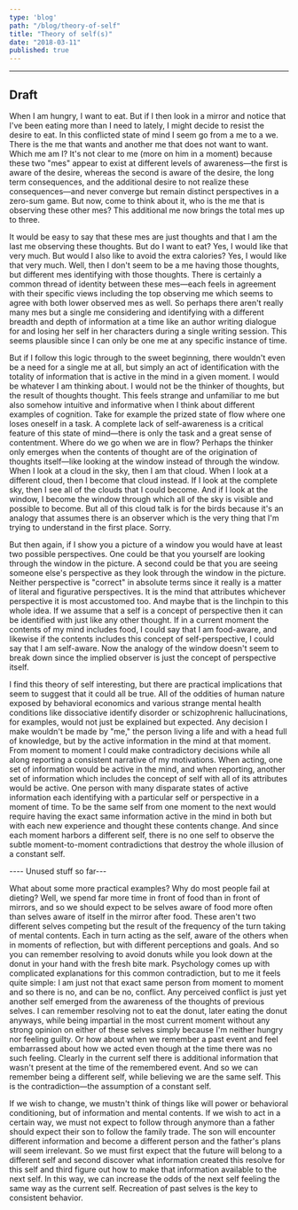 ```yaml
---
type: 'blog'
path: "/blog/theory-of-self"
title: "Theory of self(s)"
date: "2018-03-11"
published: true
---
```


------------------------
Draft
------------------------
When I am hungry, I want to eat. But if I then look in a mirror and notice that I've been eating more than I need to lately, I might decide to resist the desire to eat. In this conflicted state of mind I seem go from a me to a we. There is the me that wants and another me that does not want to want. Which me am I? It's not clear to me (more on him in a moment) because these two "mes" appear to exist at different levels of awareness—the first is aware of the desire, whereas the second is aware of the desire, the long term consequences, and the additional desire to not realize these consequences—and never converge but remain distinct perspectives in a zero-sum game. But now, come to think about it, who is the me that is observing these other mes? This additional me now brings the total mes up to three.

It would be easy to say that these mes are just thoughts and that I am the last me observing these thoughts. But do I want to eat? Yes, I would like that very much. But would I also like to avoid the extra calories? Yes, I would like that very much. Well, then I don't seem to be a me having those thoughts, but different mes identifying with those thoughts. There is certainly a common thread of identity between these mes—each feels in agreement with their specific views including the top observing me which seems to agree with both lower observed mes as well. So perhaps there aren't really many mes but a single me considering and identifying with a different breadth and depth of information at a time like an author writing dialogue for and losing her self in her characters during a single writing session. This seems plausible since I can only be one me at any specific instance of time.

But if I follow this logic through to the sweet beginning, there wouldn't even be a need for a single me at all, but simply an act of identification with the totality of information that is active in the mind in a given moment. I would be whatever I am thinking about. I would not be the thinker of thoughts, but the result of thoughts thought. This feels strange and unfamiliar to me but also somehow intuitive and informative when I think about different examples of cognition. Take for example the prized state of flow where one loses oneself in a task. A complete lack of self-awareness is a critical feature of this state of mind—there is only the task and a great sense of contentment. Where do we go when we are in flow? Perhaps the thinker only emerges when the contents of thought are of the origination of thoughts itself—like looking at the window instead of through the window. When I look at a cloud in the sky, then I am that cloud. When I look at a different cloud, then I become that cloud instead. If I look at the complete sky, then I see all of the clouds that I could become. And if I look at the window, I become the window through which all of the sky is visible and possible to become. But all of this cloud talk is for the birds because it's an analogy that assumes there is an observer which is the very thing that I'm trying to understand in the first place. Sorry.

But then again, if I show you a picture of a window you would have at least two possible perspectives. One could be that you yourself are looking through the window in the picture. A second could be that you are seeing someone else's perspective as they look through the window in the picture. Neither perspective is "correct" in absolute terms since it really is a matter of literal and figurative perspectives. It is the mind that attributes whichever perspective it is most accustomed too. And maybe that is the linchpin to this whole idea. If we assume that a self is a concept of perspective then it can be identified with just like any other thought. If in a current moment the contents of my mind includes food, I could say that I am food-aware, and likewise if the contents includes this concept of self-perspective, I could say that I am self-aware. Now the analogy of the window doesn't seem to break down since the implied observer is just the concept of perspective itself.

I find this theory of self interesting, but there are practical implications that seem to suggest that it could all be true. All of the oddities of human nature exposed by behavioral economics and various strange mental health conditions like dissociative identify disorder or schizophrenic hallucinations, for examples, would not just be explained but expected. Any decision I make wouldn't be made by "me," the person living a life and with a head full of knowledge, but by the active information in the mind at that moment. From moment to moment I could make contradictory decisions while all along reporting a consistent narrative of my motivations. When acting, one set of information would be active in the mind, and when reporting, another set of information which includes the concept of self with all of its attributes would be active. One person with many disparate states of active information each identifying with a particular self or perspective in a moment of time. To be the same self from one moment to the next would require having the exact same information active in the mind in both but with each new experience and thought these contents change. And since each moment harbors a different self, there is no one self to observe the subtle moment-to-moment contradictions that destroy the whole illusion of a constant self.



---- Unused stuff so far---

What about some more practical examples? Why do most people fail at dieting? Well, we spend far more time in front of food than in front of mirrors, and so we should expect to be selves aware of food more often than selves aware of itself in the mirror after food. These aren't two different selves competing but the result of the frequency of the turn taking of mental contents. Each in turn acting as the self, aware of the others when in moments of reflection, but with different perceptions and goals. And so you can remember resolving to avoid donuts while you look down at the donut in your hand with the fresh bite mark. Psychology comes up with complicated explanations for this common contradiction, but to me it feels quite simple: I am just not that exact same person from moment to moment and so there is no, and can be no, conflict. Any perceived conflict is just yet another self emerged from the awareness of the thoughts of previous selves. I can remember resolving not to eat the donut, later eating the donut anyways, while being impartial in the most current moment without any strong opinion on either of these selves simply because I'm neither hungry nor feeling guilty. Or how about when we remember a past event and feel embarrassed about how we acted even though at the time there was no such feeling. Clearly in the current self there is additional information that wasn't present at the time of the remembered event. And so we can remember being a different self, while believing we are the same self. This is the contradiction—the assumption of a constant self.

If we wish to change, we mustn't think of things like will power or behavioral conditioning, but of information and mental contents. If we wish to act in a certain way, we must not expect to follow through anymore than a father should expect their son to follow the family trade. The son will encounter different information and become a different person and the father's plans will seem irrelevant. So we must first expect that the future will belong to a different self and second discover what information created this resolve for this self and third figure out how to make that information available to the next self. In this way, we can increase the odds of the next self feeling the same way as the current self. Recreation of past selves is the key to consistent behavior.
